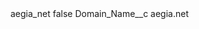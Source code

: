 <?xml version="1.0" encoding="UTF-8"?>
<CustomMetadata xmlns="http://soap.sforce.com/2006/04/metadata" xmlns:xsi="http://www.w3.org/2001/XMLSchema-instance" xmlns:xsd="http://www.w3.org/2001/XMLSchema">
    <label>aegia_net</label>
    <protected>false</protected>
    <values>
        <field>Domain_Name__c</field>
        <value xsi:type="xsd:string">aegia.net</value>
    </values>
</CustomMetadata>
